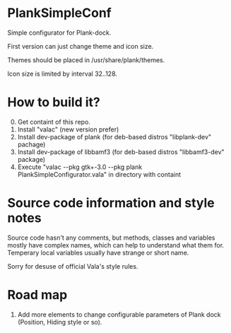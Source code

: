 PlankSimpleConf
===============

Simple configurator for Plank-dock.

First version can just change theme and icon size.

Themes should be placed in /usr/share/plank/themes.

Icon size is limited by interval 32..128.

How to build it?
===============
0. Get containt of this repo.
1. Install "valac" (new version prefer)
2. Install dev-package of plank (for deb-based distros "libplank-dev" pachage)
3. Install dev-package of libbamf3 (for deb-based distros "libbamf3-dev" package)
4. Execute "valac --pkg gtk+-3.0 --pkg plank PlankSimpleConfigurator.vala" in directory with containt

Source code information and style notes
===============

Source code hasn't any comments, but methods, classes and variables mostly have complex names, which can help to understand what them for. Temperary local variables usually have strange or short name. 

Sorry for desuse of official Vala's style rules.

Road map
==============
1. Add more elements to change configurable parameters of Plank dock (Position, Hiding style or so).

